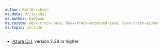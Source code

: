 ```yaml
---
author: KarlErickson
ms.date: 07/15/2022
ms.author: hangwan
ms.custom: devx-track-java, devx-track-extended-java, devx-track-azurecli
ms.topic: include
---
```


- [Azure CLI](/cli/azure/install-azure-cli), version 2.38 or higher
